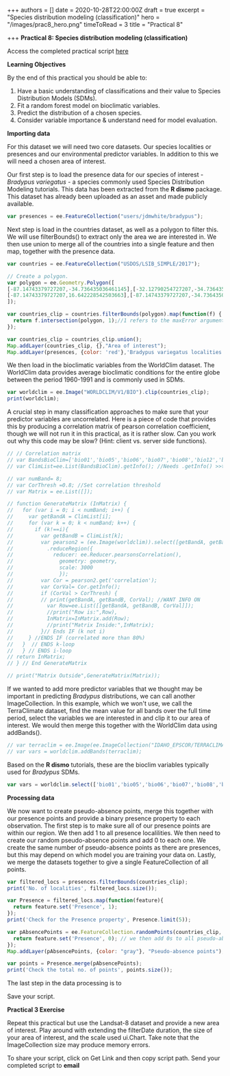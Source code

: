 +++
authors = []
date = 2020-10-28T22:00:00Z
draft = true
excerpt = "Species distribution modeling (classification)"
hero = "/images/prac8_hero.png"
timeToRead = 3
title = "Practical 8"

+++
**Practical 8: Species distribution modeling (classification)**

Access the completed practical script [here](https://code.earthengine.google.com/?scriptPath=users%2Fjdmwhite%2FOTS-GEE4EC%3APractical_8%2FSpecies_distribution_modeling)

**Learning Objectives**

By the end of this practical you should be able to:

1. Have a basic understanding of classifications and their value to Species Distribution Models (SDMs).
2. Fit a random forest model on bioclimatic variables.
3. Predict the distribution of a chosen species.
4. Consider variable importance & understand need for model evaluation. 

**Importing data**

For this dataset we will need two core datasets. Our species localities or presences and our environmental predictor variables. In addition to this we will need a chosen area of interest. 

Our first step is to load the presence data for our species of interest - _Bradypus variegatus_ - a species commonly used Species Distribution Modeling tutorials. This data has been extracted from the **R dismo** package. This dataset has already been uploaded as an asset and made publicly available. 

```js
var presences = ee.FeatureCollection("users/jdmwhite/bradypus");
```

Next step is load in the countries dataset, as well as a polygon to filter this. We will use filterBounds() to extract only the area we are interested in. We then use union to merge all of the countries into a single feature and then map, together with the presence data. 

```js
var countries = ee.FeatureCollection("USDOS/LSIB_SIMPLE/2017");

// Create a polygon.
var polygon = ee.Geometry.Polygon([
[-87.14743379727207,-34.736435036461145],[-32.12790254727207,-34.736435036461145],[-32.12790254727207,16.642228542503663],
[-87.14743379727207,16.642228542503663],[-87.14743379727207,-34.736435036461145]
]);

var countries_clip = countries.filterBounds(polygon).map(function(f) {
  return f.intersection(polygon, 1);//1 refers to the maxError argument
});

var countries_clip = countries_clip.union();
Map.addLayer(countries_clip, {},"Area of interest");
Map.addLayer(presences, {color: 'red'},'Bradypus variegatus localities');
```

We then load in the bioclimatic variables from the WorldClim dataset. The WorldClim data provides average bioclimatic conditions for the entire globe between the period 1960-1991 and is commonly used in SDMs.

```js
var worldclim = ee.Image("WORLDCLIM/V1/BIO").clip(countries_clip);
print(worldclim);
```

A crucial step in many classification approaches to make sure that your predictor variables are uncorrelated. Here is a piece of code that provides this by producing a correlation matrix of pearson correlation coefficient, though we will not run it in this practical, as it is rather slow. Can you work out why this code may be slow? (Hint: client vs. server side functions).

```js
// // Correlation matrix
// var BandsBioClim=['bio01','bio05','bio06','bio07','bio08','bio12','bio16','bio17'];
// var ClimList=ee.List(BandsBioClim).getInfo(); //Needs .getInfo() >>takes longer

// var numBand= 8; 
// var CorThresh =0.8; //Set correlation threshold
// var Matrix = ee.List([]); 

// function GenerateMatrix (InMatrix) {
//   for (var i = 0; i < numBand; i++) {
//     var getBandA = ClimList[i];
//     for (var k = 0; k < numBand; k++) {
//       if (k!==i){
//         var getBandB = ClimList[k];
//         var pearson2 = (ee.Image(worldclim)).select([getBandA, getBandB])
//           .reduceRegion({
//             reducer: ee.Reducer.pearsonsCorrelation(),
//               geometry: geometry,
//               scale: 3000
//               });
//         var Cor = pearson2.get('correlation');
//         var CorVal= Cor.getInfo();
//         if (CorVal > CorThresh) {
//         // print(getBandA, getBandB, CorVal); //WANT INFO ON
//           var Row=ee.List([[getBandA, getBandB, CorVal]]);
//           //print("Row is:",Row),
//           InMatrix=InMatrix.add(Row);
//           //print("Matrix Inside:",InMatrix);
//         }// Ends IF (k not i)
//     } //ENDS IF (correlated more than 80%)
//   }  // ENDS k-loop
//   } // ENDS i-loop
// return InMatrix;
// } // End GenerateMatrix

// print("Matrix Outside",GenerateMatrix(Matrix));
```

If we wanted to add more predictor variables that we thought may be important in predicting *Bradypus* distributions, we can call another ImageCollection. In this example, which we won't use, we call the TerraClimate dataset, find the mean value for all bands over the full time period, select the variables we are interested in and clip it to our area of interest. We would then merge this together with the WorldClim data using addBands(). 

```js
// var terraclim = ee.Image(ee.ImageCollection("IDAHO_EPSCOR/TERRACLIMATE").mean()).select(['aet','def','pdsi','pet','soil']).clip(countries_clip);
// var vars = worldclim.addBands(terraclim);
```

Based on the **R dismo** tutorials, these are the bioclim variables typically used for *Bradypus* SDMs. 

```js
var vars = worldclim.select(['bio01','bio05','bio06','bio07','bio08','bio12','bio16','bio17'])
```

**Processing data**

We now want to create pseudo-absence points, merge this together with our presence points and provide a binary presence property to each observation.  The first step is to make sure all of our presence points are within our region. We then add 1 to all presence localilities. We then need to create our random pseudo-absence points and add 0 to each one. We create the same number of pseudo-absence points as there are presences, but this may depend on which model you are training your data on. Lastly, we merge the datasets together to give a single FeatureCollection of all points. 

```js
var filtered_locs = presences.filterBounds(countries_clip);
print('No. of localities', filtered_locs.size());

var Presence = filtered_locs.map(function(feature){
  return feature.set('Presence', 1);
});
print('Check for the Presence property', Presence.limit(5));

var pAbsencePoints = ee.FeatureCollection.randomPoints(countries_clip, 116, 42).map(function(feature){
  return feature.set('Presence', 0); // we then add 0s to all pseudo-absences
});
Map.addLayer(pAbsencePoints, {color: "gray"}, "Pseudo-absence points");

var points = Presence.merge(pAbsencePoints);
print('Check the total no. of points', points.size());
```

The last step in the data processing is to 



Save your script.

**Practical 3 Exercise**

Repeat this practical but use the Landsat-8 dataset and provide a new area of interest. Play around with extending the filterDate duration, the size of your area of interest, and the scale used ui.Chart. Take note that the ImageCollection size may produce memory errors.

To share your script, click on Get Link and then copy script path. Send your completed script to **email**